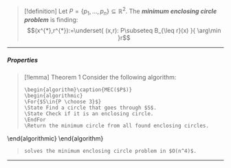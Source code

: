 > [!definition]
> Let $P=\{ p_{1},\dots,p_{n} \}\subseteq \mathbb{R}^2$. The ***minimum enclosing circle problem*** is finding: $$(x^{*},r^{*}):=\underset{ (x,r): P\subseteq B_{\leq r}(x) }{ \arg\min }r$$
---
##### Properties
> [!lemma] Theorem 1
> Consider the following algorithm:
> ```pseudo
> \begin{algorithm}\caption{MEC($P$)}
> \begin{algorithmic}
> \For{$S\in{P \choose 3}$}
> \State Find a circle that goes through $S$.
> \State Check if it is an enclosing circle.
> \EndFor
> \Return the minimum circle from all found enclosing circles.
\end{algorithmic}
\end{algorithm}
> ```
> solves the minimum enclosing circle problem in $O(n^4)$.
---
